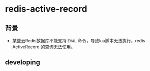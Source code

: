 # redis-active-record
## 背景

- 某些云Redis数据库不能支持 `EVAL` 命令，导致lua脚本无法执行，redis ActiveRecord 的查询无法使用。

## developing
